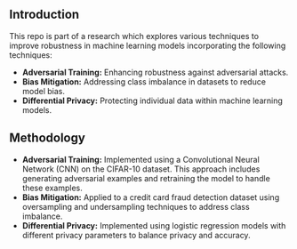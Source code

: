## Introduction

This repo is part of a research which explores various techniques to improve robustness in machine learning models incorporating the following techniques:
- **Adversarial Training:** Enhancing robustness against adversarial attacks.
- **Bias Mitigation:** Addressing class imbalance in datasets to reduce model bias.
- **Differential Privacy:** Protecting individual data within machine learning models.

## Methodology
- **Adversarial Training:** Implemented using a Convolutional Neural Network (CNN) on the CIFAR-10 dataset. This approach includes generating adversarial examples and retraining the model to handle these examples.
- **Bias Mitigation:** Applied to a credit card fraud detection dataset using oversampling and undersampling techniques to address class imbalance.
- **Differential Privacy:** Implemented using logistic regression models with different privacy parameters to balance privacy and accuracy.
